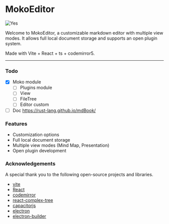 # MokoEditor

![Yes](https://i.imgur.com/sZlktY7.png)

Welcome to MokoEditor, a customizable markdown editor with multiple view modes. It allows full local document storage and supports an open plugin system.

Made with Vite + React + ts + codemirror5.

--- 

### Todo

- [x] Moko module
  - [ ] Plugins module    
  - [ ] View
  - [ ] FileTree
  - [ ] Editor custom
- [ ] Doc https://rust-lang.github.io/mdBook/

### Features

- Customization options
- Full local document storage
- Multiple view modes (Mind Map, Presentation)
- Open plugin development


### Acknowledgements

A special thank you to the following open-source projects and libraries.

- [vite](https://vitejs.dev)
- [React](https://reactjs.org/)
- [codemirror](https://codemirror.net)
- [react-complex-tree](https://rct.lukasbach.com)
- [capacitorjs](https://capacitorjs.com)
- [electron](https://www.electronjs.org)
- [electron-builder](https://www.electron.build)

